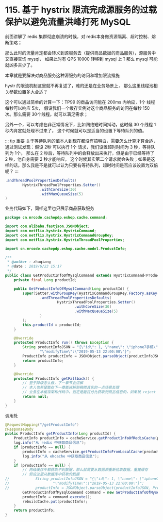 # 115. 基于 hystrix 限流完成源服务的过载保护以避免流量洪峰打死 MySQL
前面讲解了 redis 集群彻底崩溃的时候，对 redis本身做资源隔离、超时控制、熔断策略；

那么此时的流量肯定都会转义到源服务去（提供商品数据的商品服务），源服务中又直接查询 mysql，
如果此时有 QPS 10000 转移到 mysql 上？那么 mysql 可能就凶多吉少了。

本章就是要解决对商品服务这种源服务的访问和增加限流措施

hystr 的限流机制这里就不再复述了，难的还是在业务场景上，
那么这里线程池相关参数设置多大合适？

这个可以通过简单的计算一下：TP99 的商品访问能在 200ms 内响应，1个 线程每秒可以响应 5次，
假设我们一个缓存实例对这个商品服务的访问在每秒 150次。那么需要 30个线程，就可以满足需求；

另外一个，可以考虑在非正常情况下，比如网络短时间抖动，这时候 30 个线程 1 秒内肯定就处理不过来了，
这个时候就可以是适当的设置下等待队列的值。

::: tip 重要
关于等待队列的值本人到现在都没有搞明白，需要怎么计算才算合适，
通过测试发现：假设 2秒 可以执行 1个 请求，我们设置超时时间为 3 秒，等待队列为 1个，
那么在 2 秒后，等待队列中的会释放出来执行，但是由于已经等待了 2 秒，他自身需要 2 秒才能响应，
这个时候其实第二个请求就会失败；如果是这样的话，那么我是不是就可以认为只要有等待队列，超时时间是否应该设置为双倍呢？
:::


```java
.andThreadPoolPropertiesDefaults(
        HystrixThreadPoolProperties.Setter()
                .withCoreSize(30)
                .withMaxQueueSize(5)
)
```

业务代码如下，同样这里也只展示商品获取服务

```java
package cn.mrcode.cachepdp.eshop.cache.command;

import com.alibaba.fastjson.JSONObject;
import com.netflix.hystrix.HystrixCommand;
import com.netflix.hystrix.HystrixCommandGroupKey;
import com.netflix.hystrix.HystrixThreadPoolProperties;

import cn.mrcode.cachepdp.eshop.cache.model.ProductInfo;

/**
 * @author : zhuqiang
 * @date : 2019/6/23 15:17
 */
public class GetProductInfoOfMysqlCommand extends HystrixCommand<ProductInfo> {
    private final Long productId;

    public GetProductInfoOfMysqlCommand(Long productId) {
        super(Setter.withGroupKey(HystrixCommandGroupKey.Factory.asKey("GetProductInfoOfMysqlCommand"))
                .andThreadPoolPropertiesDefaults(
                        HystrixThreadPoolProperties.Setter()
                                .withCoreSize(30)
                                .withMaxQueueSize(5)
                )
        );
        this.productId = productId;
    }

    @Override
    protected ProductInfo run() throws Exception {
        String productInfoJSON = "{\"id\": 1, \"name\": \"iphone7手机\", \"price\": 5599, \"pictureList\":\"a.jpg,b.jpg\", \"specification\": \"iphone7的规格\", \"service\": \"iphone7的售后服务\", \"color\": \"红色,白色,黑色\", \"size\": \"5.5\", \"shopId\": 1," +
                "\"modifyTime\":\"2019-05-13 22:00:00\"}";
        ProductInfo productInfo = JSONObject.parseObject(productInfoJSON, ProductInfo.class);
        return productInfo;
    }

    @Override
    protected ProductInfo getFallback() {
        // 至于降级怎么做，下一章节会讲解
        // 本人也希望能在下一章能讲解到稍微真实的一点场景处理
        // 业务在本缓存架构代码中，假定是能百分比获取到商品信息的，如果被 reject 了，那么该怎么办？
        return null;
    }
}

```

调用处

```java
@RequestMapping("/getProductInfo")
@ResponseBody
public ProductInfo getProductInfo(Long productId) {
    ProductInfo productInfo = cacheService.getProductInfoOfRedisCache(productId);
    log.info("从 redis 中获取商品信息");
    if (productInfo == null) {
        productInfo = cacheService.getProductInfoFromLocalCache(productId);
        log.info("从 ehcache 中获取商品信息");
    }
    if (productInfo == null) {
        // 两级缓存中都获取不到数据，那么就需要从数据源重新拉取数据，重建缓存
        // 假设这里从数据库中获取的数据
//            String productInfoJSON = "{\"id\": 1, \"name\": \"iphone7手机\", \"price\": 5599, \"pictureList\":\"a.jpg,b.jpg\", \"specification\": \"iphone7的规格\", \"service\": \"iphone7的售后服务\", \"color\": \"红色,白色,黑色\", \"size\": \"5.5\", \"shopId\": 1," +
//                    "\"modifyTime\":\"2019-05-13 22:00:00\"}";
//            productInfo = JSONObject.parseObject(productInfoJSON, ProductInfo.class);
        GetProductInfoOfMysqlCommand command = new GetProductInfoOfMysqlCommand(productId);
        productInfo = command.execute();
        rebuildCache.put(productInfo);
    }
    return productInfo;
}
```
